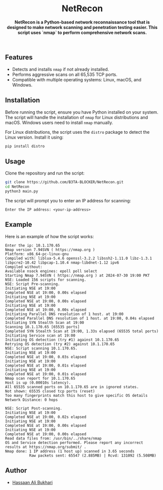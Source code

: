 <div align="center">
  
  # NetRecon
  
</div>

<div align="center">
    <strong>
        <p>
            NetRecon is a Python-based network reconnaissance tool that is designed to make network scanning and penetration testing easier. This script uses `nmap` to perform comprehensive network scans.
        </p>
    </strong>
</div>

<br>

## Features

- Detects and installs `nmap` if not already installed.
- Performs aggressive scans on all 65,535 TCP ports.
- Compatible with multiple operating systems: Linux, macOS, and Windows.

## Installation

Before running the script, ensure you have Python installed on your system. The script will handle the installation of `nmap` for Linux distributions and macOS. Windows users need to install `nmap` manually.

For Linux distributions, the script uses the `distro` package to detect the Linux version. Install it using:

```bash
pip install distro
```

## Usage

Clone the repository and run the script:

```bash
git clone https://github.com/B3TA-BLOCKER/NetRecon.git
cd NetRecon
python3 main.py
```

The script will prompt you to enter an IP address for scanning:

```plaintext
Enter the IP address: <your-ip-address>
```

## Example

Here is an example of how the script works:

```plaintext
Enter the ip: 10.1.170.65
Nmap version 7.94SVN ( https://nmap.org )
Platform: x86_64-pc-linux-gnu
Compiled with: liblua-5.4.6 openssl-3.2.2 libssh2-1.11.0 libz-1.3.1 libpcre2-10.42 libpcap-1.10.4 nmap-libdnet-1.12 ipv6
Compiled without:
Available nsock engines: epoll poll select
Starting Nmap 7.94SVN ( https://nmap.org ) at 2024-07-30 19:00 PKT
NSE: Loaded 156 scripts for scanning.
NSE: Script Pre-scanning.
Initiating NSE at 19:00
Completed NSE at 19:00, 0.00s elapsed
Initiating NSE at 19:00
Completed NSE at 19:00, 0.00s elapsed
Initiating NSE at 19:00
Completed NSE at 19:00, 0.00s elapsed
Initiating Parallel DNS resolution of 1 host. at 19:00
Completed Parallel DNS resolution of 1 host. at 19:00, 0.04s elapsed
Initiating SYN Stealth Scan at 19:00
Scanning 10.1.170.65 [65535 ports]
Completed SYN Stealth Scan at 19:00, 1.33s elapsed (65535 total ports)
Initiating Service scan at 19:00
Initiating OS detection (try #1) against 10.1.170.65
Retrying OS detection (try #2) against 10.1.170.65
NSE: Script scanning 10.1.170.65.
Initiating NSE at 19:00
Completed NSE at 19:00, 0.03s elapsed
Initiating NSE at 19:00
Completed NSE at 19:00, 0.01s elapsed
Initiating NSE at 19:00
Completed NSE at 19:00, 0.01s elapsed
Nmap scan report for 10.1.170.65
Host is up (0.00010s latency).
All 65535 scanned ports on 10.1.170.65 are in ignored states.
Not shown: 65535 closed tcp ports (reset)
Too many fingerprints match this host to give specific OS details
Network Distance: 0 hops

NSE: Script Post-scanning.
Initiating NSE at 19:00
Completed NSE at 19:00, 0.02s elapsed
Initiating NSE at 19:00
Completed NSE at 19:00, 0.00s elapsed
Initiating NSE at 19:00
Completed NSE at 19:00, 0.00s elapsed
Read data files from: /usr/bin/../share/nmap
OS and Service detection performed. Please report any incorrect results at https://nmap.org/submit/ .
Nmap done: 1 IP address (1 host up) scanned in 3.65 seconds
           Raw packets sent: 65547 (2.885MB) | Rcvd: 131092 (5.508MB)

```

## Author

- [Hassaan Ali Bukhari](https://github.com/B3TA-BLOCKER)
